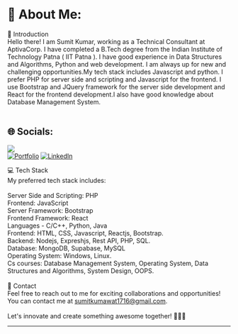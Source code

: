 # 💫 About Me:
👋 Introduction<br>Hello there! I am Sumit Kumar, working as a Technical Consultant at AptivaCorp. I have completed a B.Tech degree from the Indian Institute of Technology Patna ( IIT Patna ). I have good experience in Data Structures and Algorithms, Python and web development. I am always up for new and challenging opportunities.My tech stack includes Javascript and python. I prefer PHP for server side and scripting and Javascript for the frontend. I use Bootstrap and JQuery framework for the server side development and React for the frontend development.I also have good knowledge about Database Management System.<br><br>

## 🌐 Socials:
[![](https://visitcount.itsvg.in/api?id=TAbhay&label=Profile%20Views&color=0&icon=0&pretty=false)](https://visitcount.itsvg.in) <br>
[![Portfolio](https://img.shields.io/badge/Portfolio-8A2BE2)](https://sumit-me.github.io/) 
[![LinkedIn](https://img.shields.io/badge/LinkedIn-%230077B5.svg?logo=linkedin&logoColor=white)](https://www.linkedin.com/in/sumit-kumar-634304209/) 

💻 Tech Stack<br>My preferred tech stack includes:<br><br>Server Side and Scripting: PHP<br>Frontend: JavaScript<br>Server Framework: Bootstrap<br>Frontend Framework: React<br>Languages - C/C++, Python, Java<br> Frontend: HTML, CSS, Javascript, Reactjs, Bootstrap. <br> Backend: Nodejs, Expreshjs, Rest API, PHP, SQL.<br> Database: MongoDB, Supabase, MySQL <br> Operating System: Windows, Linux.<br> Cs courses:  Database Management System, Operating System, Data Structures and Algorithms, System Design, OOPS. <br> <br> 📧 Contact<br>Feel free to reach out to me for exciting collaborations and opportunities! <br>You can contact me at sumitkumawat1716@gmail.com.<br><br>Let's innovate and create something awesome together! 👨‍💻🌟

---


<!-- Proudly created with GPRM ( https://gprm.itsvg.in ) -->
